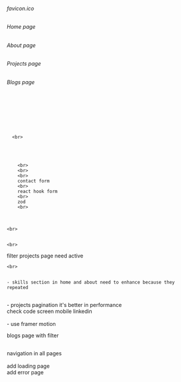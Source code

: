 ###### favicon.ico

###### Home page

###### About page

###### Projects page

###### Blogs page

  <br>
  <br>
 
  <br>
  <br>
  <br>

      <br>

<br>

<br>

        <br>
        <br>
        <br>
        contact form
        <br>
        react hook form
        <br>
        zod
        <br>

<br>

    <br>


    <br>

filter projects page need active

    <br>


    - skills section in home and about need to enhance because they repeated

<br>
- projects pagination it's better in performance

<br>
check code screen mobile linkedin

<br>

<br>
- use framer motion

<br>

blogs page with filter

<br>
navigation in all pages
<br>
<br>
add loading page
<br>
add error page
<br>
<br>
